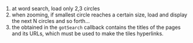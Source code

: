 1. at word search, load only 2,3 circles
2. when zooming, if smallest circle reaches a certain size, load and display the next N circles and so forth...
3. the obtained in the `gotSearch` callback contains the titles of the pages and its URLs, which must be used to make the tiles hyperlinks.